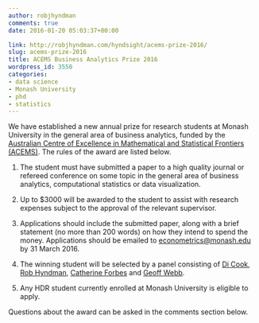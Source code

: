 ```yaml
---
author: robjhyndman
comments: true
date: 2016-01-20 05:03:37+00:00

link: http://robjhyndman.com/hyndsight/acems-prize-2016/
slug: acems-prize-2016
title: ACEMS Business Analytics Prize 2016
wordpress_id: 3550
categories:
- data science
- Monash University
- phd
- statistics
---
```


We have established a new annual prize for research students at Monash University in the general area of business analytics, funded by the [Australian Centre of Excellence in Mathematical and Statistical Frontiers (ACEMS)](http://acems.org.au/). The rules of the award are listed below.




    
  1. The student must have submitted a paper to a high quality journal or refereed conference on some topic in the general area of business analytics, computational statistics or data visualization.

    
  2. Up to $3000 will be awarded to the student to assist with research expenses subject to the approval of the relevant supervisor.

    
  3. Applications should include the submitted paper, along with a brief statement (no more than 200 words) on how they intend to spend the money. Applications should be emailed to [econometrics@monash.edu](mailto:econometrics@monash.edu) by 31 March 2016.

    
  4. The winning student will be selected by a panel consisting of [Di Cook](https://dicook.github.io/), [Rob Hyndman](http://robjhyndman.com/), [Catherine Forbes](https://monash.edu/research/people/profiles/profile.html?sid=915&pid=2827) and [Geoff Webb](http://www.csse.monash.edu.au/~webb/).

    
  5. Any HDR student currently enrolled at Monash University is eligible to apply.



Questions about the award can be asked in the comments section below.
